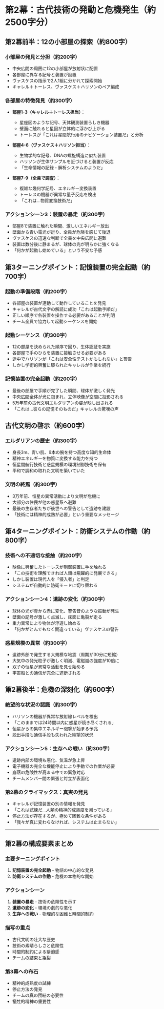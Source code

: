# 第2幕：古代技術の発動と危機発生（約2500字分）

## 第2幕前半：12の小部屋の探索（約800字）

### 小部屋の発見と分担（約200字）
- 中央広間の周囲に12の小部屋が放射状に配置
- 各部屋に異なる記号と装置が設置
- ヴァスケスの指示で2人1組に分かれて探索開始
- キャレル＋トーレス、ヴァスケス＋ハリソンのペア編成

### 各部屋の特徴発見（約300字）
- **部屋1-3（キャレル＋トーレス担当）**：
  - 星座図のような記号、天体観測装置らしき機器
  - 壁面に触れると星図が立体的に浮かび上がる
  - トーレスが「これは星間航行用のナビゲーション装置だ」と分析

- **部屋4-6（ヴァスケス＋ハリソン担当）**：
  - 生物学的な記号、DNAの螺旋構造に似た装置
  - ハリソンが生体サンプルを近づけると装置が反応
  - 「生命情報の記録・解析システムのようだ」

- **部屋7-9（全員で調査）**：
  - 複雑な幾何学記号、エネルギー変換装置
  - トーレスの機器が異常な量子反応を検出
  - 「これは...物質変換技術だ」

### アクションシーン3：装置の暴走（約300字）
- 部屋8で装置に触れた瞬間、激しいエネルギー放出
- 壁面から青い電光が迸り、全員が危険を感じて後退
- ヴァスケスの迅速な判断で全員を中央広間に避難
- 装置は数分後に静まるが、球体の光が明らかに強くなる
- 「何かが起動し始めている」という不安な予感

## 第3ターニングポイント：記憶装置の完全起動（約700字）

### 起動の準備段階（約200字）
- 各部屋の装置が連動して動作していることを発見
- キャレルが古代文字の解読に成功「これは起動手順だ」
- 正しい順序で各装置を操作する必要があることが判明
- チーム全員で協力して起動シーケンスを開始

### 起動シーケンス（約300字）
- 12の部屋を決められた順序で回り、生体認証を実施
- 各部屋で手のひらを装置に接触させる必要がある
- 途中でハリソンが「これは安全性テストかもしれない」と警告
- しかし学術的興奮に駆られたキャレルが作業を続行

### 記憶装置の完全起動（約200字）
- 最後の部屋で手順が完了した瞬間、球体が激しく発光
- 中央広間全体が光に包まれ、立体映像が空間に投影される
- 5万年前の古代文明エルダリアンの姿が映し出される
- 「これは...彼らの記憶そのものだ」キャレルの驚嘆の声

## 古代文明の啓示（約600字）

### エルダリアンの歴史（約300字）
- 身長3m、青い肌、6本の腕を持つ高度な知的生命体
- 精神エネルギーを物質に変換する能力を持つ
- 恒星間航行技術と惑星規模の環境制御技術を保有
- 平和で調和の取れた文明を築いていた

### 文明の終焉（約300字）
- 3万年前、恒星の異常活動により文明が危機に
- 大部分の住民が他の惑星系へ避難
- 最後の生存者たちが後世への警告として遺跡を建設
- 「技術には精神的成熟が必要」という重要なメッセージ

## 第4ターニングポイント：防衛システムの作動（約800字）

### 技術への不適切な接触（約200字）
- 映像に興奮したトーレスが制御装置に手を触れる
- 「この技術を理解できれば人類は飛躍的に発展できる」
- しかし装置は現代人を「侵入者」と判定
- システムが自動的に防衛モードに切り替わる

### アクションシーン4：遺跡の変化（約300字）
- 球体の光が青から赤に変化、警告音のような振動が発生
- 壁面の記号が激しく点滅し、床面に亀裂が走る
- 重力異常により物体が浮遊し始める
- 「何かがとんでもなく間違っている」ヴァスケスの警告

### 惑星規模の異常（約300字）
- 遺跡外部で発生する大規模な地震（周期が30分に短縮）
- 大気中の発光粒子が激しく明滅、電磁嵐の強度が10倍に
- 双子の恒星が異常な活動を見せ始める
- 宇宙船との通信が完全に遮断される

## 第2幕後半：危機の深刻化（約600字）

### 絶望的な状況の認識（約300字）
- ハリソンの機器が異常な放射線レベルを検出
- 「このままでは24時間以内に惑星が焼き尽くされる」
- 恒星からの集中エネルギー砲撃が始まる予兆
- 脱出手段も通信手段も失われた絶望的状況

### アクションシーン5：生存への戦い（約300字）
- 遺跡内部の環境も悪化、気温が急上昇
- 電子機器の完全な機能停止により手動での作業が必要
- 崩落の危険性が高まる中での緊急対応
- チームメンバー間の緊張と対立が表面化

### 第2幕のクライマックス：真実の発見
- キャレルが記憶装置の別の情報を発見
- 「これは試練だ...人類の精神的成熟度を測っている」
- 停止方法が存在するが、極めて困難な条件がある
- 「我々が真に変わらなければ、システムは止まらない」

---

## 第2幕の構成要素まとめ

### 主要ターニングポイント
1. **記憶装置の完全起動** - 物語の中心的な発見
2. **防衛システムの作動** - 危機の本格的な開始

### アクションシーン
1. **装置の暴走** - 技術の危険性を示す
2. **遺跡の変化** - 環境の劇的な悪化
3. **生存への戦い** - 物理的な困難と時間的制約

### 描写の重点
- 古代文明の壮大な歴史
- 技術の素晴らしさと危険性
- 時間的制約による緊迫感
- チームの結束と亀裂

### 第3幕への布石
- 精神的成熟度の試練
- 停止方法の発見
- チームの真の団結の必要性
- 犠牲的精神の重要性